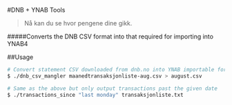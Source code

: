 #DNB + YNAB Tools
> Nå kan du se hvor pengene dine gikk.

#####Converts the DNB CSV format into that required for importing into YNAB4

##Usage

```zsh
# Convert statement CSV downloaded from dnb.no into YNAB importable format.
$ ./dnb_csv_mangler maanedtransaksjonliste-aug.csv > august.csv

# Same as the above but only output transactions past the given date
$ ./transactions_since "last monday" transaksjonliste.txt
```
